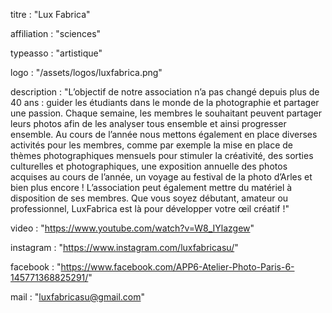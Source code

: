 titre : "Lux Fabrica"

affiliation : "sciences"

typeasso : "artistique"

logo : "/assets/logos/luxfabrica.png"

description : "L’objectif de notre association n’a pas changé depuis plus de 40 ans : guider les étudiants dans le monde de la photographie et partager une passion. 
Chaque semaine, les membres le souhaitant peuvent partager leurs photos afin de les analyser tous ensemble et ainsi progresser ensemble. 
Au cours de l’année nous mettons également en place diverses activités pour les membres, comme par exemple la mise en place de thèmes photographiques mensuels pour stimuler la créativité, des sorties culturelles et photographiques, une exposition annuelle des photos acquises au cours de l’année, un voyage au festival de la photo d’Arles et bien plus encore ! 
L’association peut également mettre du matériel à disposition de ses membres. Que vous soyez débutant, amateur ou professionnel, LuxFabrica est là pour développer votre œil créatif !"

video : "https://www.youtube.com/watch?v=W8_IYlazgew"

instagram : "https://www.instagram.com/luxfabricasu/"

facebook : "https://www.facebook.com/APP6-Atelier-Photo-Paris-6-145771368825291/"

mail : "luxfabricasu@gmail.com"
